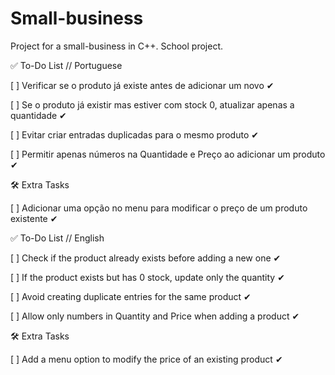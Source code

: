 # Small-business
Project for a small-business in C++.
School project.


✅ To-Do List // Portuguese

[ ] Verificar se o produto já existe antes de adicionar um novo ✔

[ ] Se o produto já existir mas estiver com stock 0, atualizar apenas a quantidade ✔

[ ] Evitar criar entradas duplicadas para o mesmo produto ✔

[ ] Permitir apenas números na Quantidade e Preço ao adicionar um produto ✔

🛠 Extra Tasks

[ ] Adicionar uma opção no menu para modificar o preço de um produto existente ✔


✅ To-Do List // English

[ ] Check if the product already exists before adding a new one ✔

[ ] If the product exists but has 0 stock, update only the quantity ✔

[ ] Avoid creating duplicate entries for the same product ✔

[ ] Allow only numbers in Quantity and Price when adding a product ✔

🛠 Extra Tasks

[ ] Add a menu option to modify the price of an existing product ✔
